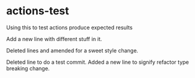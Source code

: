 # actions-test
Using this to test actions produce expected results

Add a new line with different stuff in it.


Deleted lines and amended for a sweet style change.

Deleted line to do a test commit.
Added a new line to signify refactor type breaking change.
